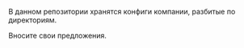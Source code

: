 В данном репозитории хранятся конфиги компании, разбитые по директориям.

Вносите свои предложения.
